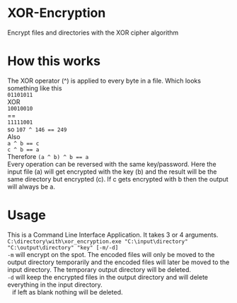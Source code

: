# XOR-Encryption
Encrypt files and directories with the XOR cipher algorithm
# How this works
The XOR operator (^) is applied to every byte in a file. Which looks something like this  
`01101011`  
   XOR  
`10010010`  
    ==  
`11111001`  
so `107 ^ 146 == 249`  
Also  
`a ^ b == c`  
`c ^ b == a`  
Therefore `(a ^ b) ^ b == a`  
Every operation can be reversed with the same key/password. Here the input file (a) will get encrypted with the key (b) and the result will be the same directory but encrypted (c).
If c gets encrypted with b then the output will always be a.
# Usage
This is a Command Line Interface Application.
It takes 3 or 4 arguments.  
`C:\directory\with\xor_encryption.exe "C:\input\directory" "C:\output\directory" "key" [-m/-d]`  
`-m` will encrypt on the spot. The encoded files will only be moved to the output directory temporarily and the encoded files will later be moved to the input directory. 
The temporary output directory will be deleted.  
`-d` will keep the encrypted files in the output directory and will delete everything in the input directory.  
` `  if left as blank nothing will be deleted.  
